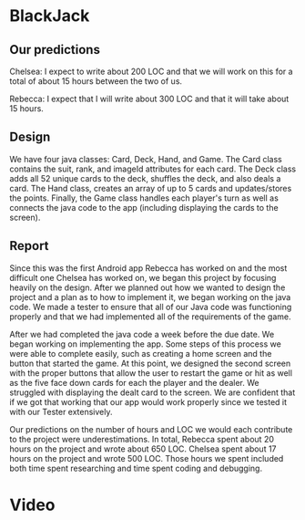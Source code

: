 # BlackJack

## Our predictions
Chelsea:
I expect to write about 200 LOC and that we will work on this for a total of about 15 hours between the two of us.

Rebecca:
I expect that I will write about 300 LOC and that it will take about 15 hours.

## Design
We have four java classes: Card, Deck, Hand, and Game. The Card class contains the suit, rank, and imageId attributes for each card. The Deck class adds all 52 unique cards to the deck, shuffles the deck, and also deals a card. The Hand class, creates an array of up to 5 cards and updates/stores the points. Finally, the Game class handles each player's turn as well as connects the java code to the app (including displaying the cards to the screen).

## Report

Since this was the first Android app Rebecca has worked on and the most difficult one Chelsea has worked on, we began this project by focusing heavily on the design. After we planned out how we wanted to design the project and a plan as to how to implement it, we began working on the java code. We made a tester to ensure that all of our Java code was functioning properly and that we had implemented all of the requirements of the game. 

After we had completed the java code a week before the due date. We began working on implementing the app. Some steps of this process we were able to complete easily, such as creating a home screen and the button that started the game. At this point, we designed the second screen with the proper buttons that allow the user to restart the game or hit as well as the five face down cards for each the player and the dealer. We struggled with displaying the dealt card to the screen. We are confident that if we got that working that our app would work properly since we tested it with our Tester extensively. 

Our predictions on the number of hours and LOC we would each contribute to the project were underestimations. In total, Rebecca spent about 20 hours on the project and wrote about 650 LOC. Chelsea spent about 17 hours on the project and wrote 500 LOC. Those hours we spent included both time spent researching and time spent coding and debugging. 

# Video
